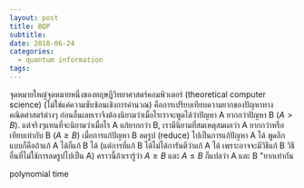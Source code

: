 ```yaml
---
layout: post
title: BQP
subtitle:
date: 2018-06-24
categories:
  - quantum information
tags:
---
```


จุดหมายใหญ่จุดหมายหนึ่งของทฤษฎีวิทยาศาสตร์คอมพิวเตอร์ (theoretical computer science) (ไม่ใช่แค่ความซับซ้อนเชิงการคำนวณ) คือการเปรียบเทียบความยากของปัญหาทางคณิตศาสตร์ต่างๆ ก่อนอื่นเลยเราจึงต้องนิยามว่าเมื่อไรเราจะพูดได้ว่าปัญหา A ยากกว่าปัญหา B ($A>B$). แต่จริงๆแทนที่จะนิยามว่าเมื่อไร A แก้ยากกว่า B, เรามีนิยามที่สมเหตุสมผลว่า A ยากกว่าหรือเทียบเท่ากับ B ($A \ge B$) เมื่อการแก้ปัญหา B ลดรูป (reduce) ไปเป็นการแก้ปัญหา A ได้ พูดอีกแบบก็คือถ้าแก้ A ได้ก็แก้ B ได้ (แต่การที่แก้ B ได้ไม่ได้การันตีว่าแก้ A ได้ เพราะอาจจะมีวิธีแก้ B วิธีอื่นที่ไม่ใช้การลดรูปไปเป็น A) คราวนี้ถ้าเรารู้ว่า $A \ge B$ และ $A \le B$ ก็แปลว่า A และ B "ยากเท่ากัน

polynomial time
